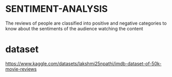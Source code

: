 # SENTIMENT-ANALYSIS
The reviews of people are classified into positive and negative categories to know about the sentiments of the audience watching the content
# dataset
https://www.kaggle.com/datasets/lakshmi25npathi/imdb-dataset-of-50k-movie-reviews
